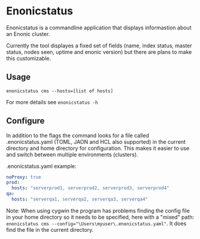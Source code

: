 Enonicstatus
============

Enonicstatus is a commandline application that displays informastion about
an Enonic cluster.

Currently the tool displayes a fixed set of fields (name, index status,
master status, nodes seen, uptime and enonic version) but there are plans
to make this customizable.


## Usage

`enonicstatus cms --hosts=[list of hosts]`

For more details see `enonicstatus -h`

## Configure

In addition to the flags the command looks for a file called .enonicstatus.yaml
(TOML, JAON and HCL also supported) in the current directory and home directory
for configuration. This makes it easier to use and switch between multiple
environments (clusters).

.enonicstatus.yaml example:
``` YAML
noProxy: true
prod:
  hosts: "serverprod1, serverprod2, serverprod3, serverprod4"
qa:
  hosts: "serverqa1, serverqa2, serverqa3, serverqa4"
```

Note: When using cygwin the program has problems finding the config file in
your home directory so it needs to be specified, here with a "mixed" path:
`enonicstatus cms --config="\Users\myuser\.enonicstatus.yaml"`. It does find the
file in the current directory.
